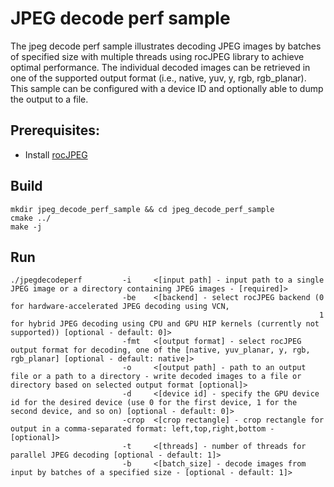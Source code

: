 # JPEG decode perf sample

The jpeg decode perf sample illustrates decoding JPEG images by batches of specified size with multiple threads using rocJPEG library to achieve optimal performance. The individual decoded images can be retrieved in one of the supported output format (i.e., native, yuv, y, rgb, rgb_planar). This sample can be configured with a device ID and optionally able to dump the output to a file.

## Prerequisites:

* Install [rocJPEG](../../README.md#build-and-install-instructions)

## Build

```shell
mkdir jpeg_decode_perf_sample && cd jpeg_decode_perf_sample
cmake ../
make -j
```

## Run

```shell
./jpegdecodeperf         -i     <[input path] - input path to a single JPEG image or a directory containing JPEG images - [required]>
                         -be    <[backend] - select rocJPEG backend (0 for hardware-accelerated JPEG decoding using VCN,
                                                                     1 for hybrid JPEG decoding using CPU and GPU HIP kernels (currently not supported)) [optional - default: 0]>
                         -fmt   <[output format] - select rocJPEG output format for decoding, one of the [native, yuv_planar, y, rgb, rgb_planar] [optional - default: native]>
                         -o     <[output path] - path to an output file or a path to a directory - write decoded images to a file or directory based on selected output format [optional]>
                         -d     <[device id] - specify the GPU device id for the desired device (use 0 for the first device, 1 for the second device, and so on) [optional - default: 0]>
                         -crop  <[crop rectangle] - crop rectangle for output in a comma-separated format: left,top,right,bottom - [optional]>
                         -t     <[threads] - number of threads for parallel JPEG decoding [optional - default: 1]>
                         -b     <[batch_size] - decode images from input by batches of a specified size - [optional - default: 1]>
```